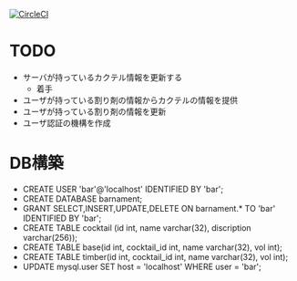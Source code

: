 [![CircleCI](https://circleci.com/gh/gunkan-s/barnament.svg?style=svg)](https://circleci.com/gh/gunkan-s/barnament)

# TODO
- サーバが持っているカクテル情報を更新する
  - 着手
- ユーザが持っている割り剤の情報からカクテルの情報を提供
- ユーザが持っている割り剤の情報を更新
- ユーザ認証の機構を作成

# DB構築
- CREATE USER 'bar'@'localhost' IDENTIFIED BY 'bar';
- CREATE DATABASE barnament;
- GRANT SELECT,INSERT,UPDATE,DELETE ON barnament.* TO 'bar' IDENTIFIED BY 'bar';
- CREATE TABLE cocktail (id int, name varchar(32), discription varchar(256));
- CREATE TABLE base(id int, cocktail_id int, name varchar(32), vol int);
- CREATE TABLE timber(id int, cocktail_id int, name varchar(32), vol int);
- UPDATE mysql.user SET host = 'localhost' WHERE user = 'bar';
